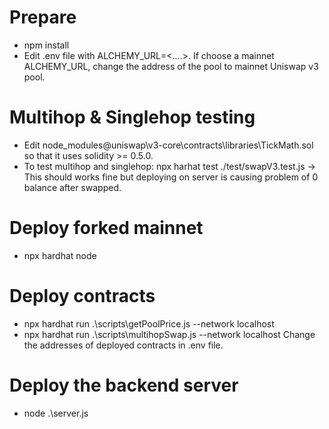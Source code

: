 # Prepare
- npm install
- Edit .env file with ALCHEMY_URL=<....>. If choose a mainnet ALCHEMY_URL, change the address of the pool to mainnet Uniswap v3 pool.
# Multihop & Singlehop testing
- Edit node_modules\@uniswap\v3-core\contracts\libraries\TickMath.sol so that it uses solidity >= 0.5.0.
- To test multihop and singlehop: npx harhat test ./test/swapV3.test.js -> This should works fine but deploying on server is causing problem of 0 balance after swapped.
# Deploy forked mainnet 
- npx hardhat node
# Deploy contracts
- npx hardhat run .\scripts\getPoolPrice.js --network localhost 
- npx hardhat run .\scripts\multihopSwap.js --network localhost 
Change the addresses of deployed contracts in .env file.
# Deploy the backend server
- node .\server.js
